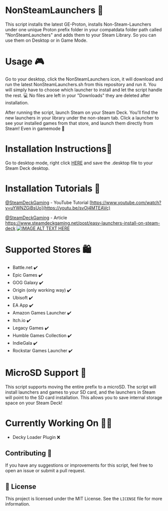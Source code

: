 # NonSteamLaunchers 🚀
This script installs the latest GE-Proton, installs Non-Steam-Launchers under one unique Proton prefix folder in your compatdata folder path called "NonSteamLaunchers" and adds them to your Steam Library. 
So you can use them on Desktop or in Game Mode.

# Usage 🎮
Go to your desktop, click the NonSteamLaunchers icon, it will download and run the latest NonSteamLaunchers.sh from this repository and run it. 
You will simply have to choose which launcher to install and let the script handle the rest. 💻 No files are left in your "Downloads" they are deleted after installation.

After running the script, launch Steam on your Steam Deck. You'll find the new launchers in your library under the non-steam tab. Click a launcher to see your installed games from that store, and launch them directly from Steam! Even in gamemode 🥳
# Installation Instructions🔧
Go to desktop mode, right click [HERE](https://github.com/moraroy/NonSteamLaunchers-On-Steam-Deck/raw/main/NonSteamLaunchers.desktop) and save the .desktop file to your Steam Deck desktop. 


# Installation Tutorials 📖
[@SteamDeckGaming](https://www.youtube.com/@SteamDeckGaming) - YouTube Tutorial
[https://www.youtube.com/watch?v=uYWNZGiBsUo](https://youtu.be/svOj4MTEAVc)

[@SteamDeckGaming](https://www.steamdeckgaming.net) - Article
https://www.steamdeckgaming.net/post/easy-launchers-install-on-steam-deck
[![IMAGE ALT TEXT HERE](https://img.youtube.com/vi/svOj4MTEAVc/0.jpg)](https://youtu.be/svOj4MTEAVc)

# Supported Stores 🛍
- Battle.net ✔️
- Epic Games ✔️
- GOG Galaxy ✔️
- Origin (only working way) ✔️
- Ubisoft ✔️
- EA App ✔️
- Amazon Games Launcher ✔️
- Itch.io ✔️
- Legacy Games ✔️
- Humble Games Collection ✔️
- IndieGala ✔️
- Rockstar Games Launcher ✔️

# MicroSD Support 💾
This script supports moving the entire prefix to a microSD.
The script will install launchers and games to your SD card, and the launchers in Steam will point to the SD card installation. This allows you to save internal storage space on your Steam Deck!

# Currently Working On 👷‍♂️

- Decky Loader Plugin ❌ 

## Contributing 🤝

If you have any suggestions or improvements for this script, feel free to open an issue or submit a pull request.

## 📝 License

This project is licensed under the MIT License. See the `LICENSE` file for more information.
